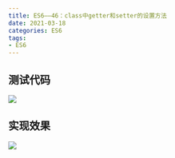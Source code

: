 ```yaml
---
title: ES6——46：class中getter和setter的设置方法
date: 2021-03-18
categories: ES6
tags: 
- ES6
---
```

## 测试代码
![](https://img-blog.csdnimg.cn/img_convert/555d6a15b634f6d447258165f5e3e693.png)
## 实现效果
![](https://img-blog.csdnimg.cn/img_convert/8a6f252a9859b4d2e9eb911164173e6b.png)
